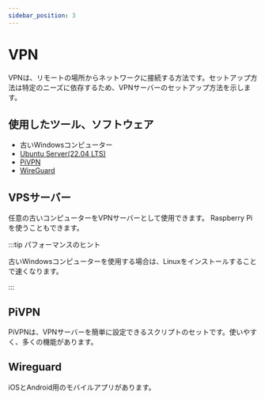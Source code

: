 ```yaml
---
sidebar_position: 3
---
```


# VPN
VPNは、リモートの場所からネットワークに接続する方法です。セットアップ方法は特定のニーズに依存するため、VPNサーバーのセットアップ方法を示します。

## 使用したツール、ソフトウェア
- 古いWindowsコンピューター
- [Ubuntu Server(22.04 LTS)](https://ubuntu.com/download/server)
- [PiVPN](https://www.pivpn.io/)
- [WireGuard](https://www.wireguard.com/)

## VPSサーバー
任意の古いコンピューターをVPNサーバーとして使用できます。 Raspberry Piを使うこともできます。

:::tip パフォーマンスのヒント

古いWindowsコンピューターを使用する場合は、Linuxをインストールすることで速くなります。

:::

## PiVPN
PiVPNは、VPNサーバーを簡単に設定できるスクリプトのセットです。使いやすく、多くの機能があります。

## Wireguard
iOSとAndroid用のモバイルアプリがあります。